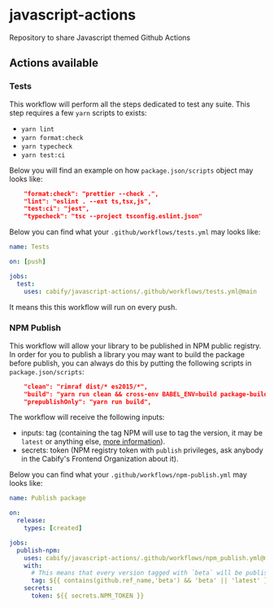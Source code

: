 # javascript-actions

Repository to share Javascript themed Github Actions

## Actions available

### Tests

This workflow will perform all the steps dedicated to test any suite. This step requires a few `yarn` scripts to exists:

- `yarn lint`
- `yarn format:check`
- `yarn typecheck`
- `yarn test:ci`

Below you will find an example on how `package.json/scripts` object may looks like:

```json
    "format:check": "prettier --check .",
    "lint": "eslint . --ext ts,tsx,js",
    "test:ci": "jest",
    "typecheck": "tsc --project tsconfig.eslint.json"
```

Below you can find what your `.github/workflows/tests.yml` may looks like:

```yml
name: Tests

on: [push]

jobs:
  test:
    uses: cabify/javascript-actions/.github/workflows/tests.yml@main
```

It means this this workflow will run on every push.


### NPM Publish

This workflow will allow your library to be published in NPM public registry. In order for you to publish a library you may want to build the package before publish, you can always do this by putting the following scripts in `package.json/scripts`:

```json
    "clean": "rimraf dist/* es2015/*",
    "build": "yarn run clean && cross-env BABEL_ENV=build package-build",
    "prepublishOnly": "yarn run build",
```

The workflow will receive the following inputs:

- inputs: tag (containing the tag NPM will use to tag the version, it may be `latest` or anything else, [more information](https://docs.npmjs.com/cli/v8/commands/npm-dist-tag)).
- secrets: token (NPM registry token with `publish` privileges, ask anybody in the Cabify's Frontend Organization about it).

Below you can find what your `.github/workflows/npm-publish.yml` may looks like:

```yml
name: Publish package

on:
  release:
    types: [created]

jobs:
  publish-npm:
    uses: cabify/javascript-actions/.github/workflows/npm_publish.yml@main
    with:
      # This means that every version tagged with `beta` will be published as a `beta` tagged version
      tag: ${{ contains(github.ref_name,'beta') && 'beta' || 'latest' }} 
    secrets:
      token: ${{ secrets.NPM_TOKEN }}
```
